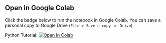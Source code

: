 ## Open in Google Colab
Click the badge below to run the notebook in Google Colab. You can save a personal copy to Google Drive (`File > Save a copy in Drive`).

Python Tutorial: [![Open In Colab](https://colab.research.google.com/assets/colab-badge.svg)](
https://colab.research.google.com/github/aminfakhari/python-tutorial/blob/main/python-tutorial.ipynb)